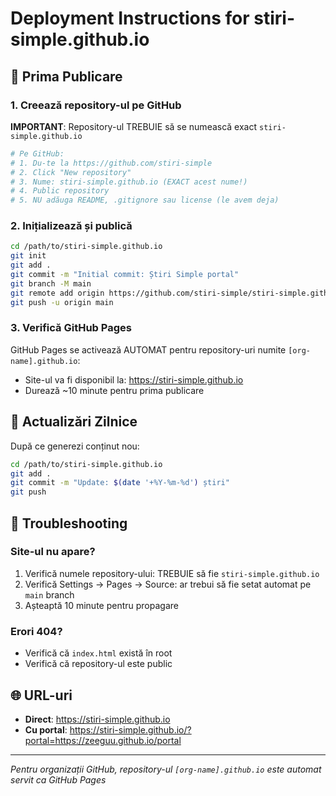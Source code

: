 # Deployment Instructions for stiri-simple.github.io

## 🚀 Prima Publicare

### 1. Creează repository-ul pe GitHub

**IMPORTANT**: Repository-ul TREBUIE să se numească exact `stiri-simple.github.io`

```bash
# Pe GitHub:
# 1. Du-te la https://github.com/stiri-simple
# 2. Click "New repository"
# 3. Nume: stiri-simple.github.io (EXACT acest nume!)
# 4. Public repository
# 5. NU adăuga README, .gitignore sau license (le avem deja)
```

### 2. Inițializează și publică

```bash
cd /path/to/stiri-simple.github.io
git init
git add .
git commit -m "Initial commit: Știri Simple portal"
git branch -M main
git remote add origin https://github.com/stiri-simple/stiri-simple.github.io.git
git push -u origin main
```

### 3. Verifică GitHub Pages

GitHub Pages se activează AUTOMAT pentru repository-uri numite `[org-name].github.io`:
- Site-ul va fi disponibil la: https://stiri-simple.github.io
- Durează ~10 minute pentru prima publicare

## 📝 Actualizări Zilnice

După ce generezi conținut nou:

```bash
cd /path/to/stiri-simple.github.io
git add .
git commit -m "Update: $(date '+%Y-%m-%d') știri"
git push
```

## 🔧 Troubleshooting

### Site-ul nu apare?
1. Verifică numele repository-ului: TREBUIE să fie `stiri-simple.github.io`
2. Verifică Settings → Pages → Source: ar trebui să fie setat automat pe `main` branch
3. Așteaptă 10 minute pentru propagare

### Erori 404?
- Verifică că `index.html` există în root
- Verifică că repository-ul este public

## 🌐 URL-uri

- **Direct**: https://stiri-simple.github.io
- **Cu portal**: https://stiri-simple.github.io/?portal=https://zeeguu.github.io/portal

---
*Pentru organizații GitHub, repository-ul `[org-name].github.io` este automat servit ca GitHub Pages*